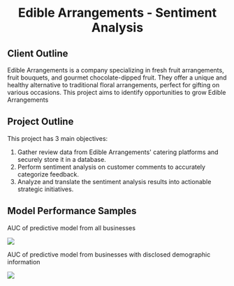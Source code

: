 <h1 align="center">Edible Arrangements - Sentiment Analysis</h1>
<h2>Client Outline</h2>
<p>Edible Arrangements is a company specializing in fresh fruit arrangements, fruit bouquets, and gourmet chocolate-dipped fruit. They offer a unique and healthy alternative to traditional floral arrangements, perfect for gifting on various occasions. This project aims to identify opportunities to grow Edible Arrangements </p>

<h2>Project Outline</h2>
<p>This project has 3 main objectives:</p>
<ol>
  <li> Gather review data from Edible Arrangements' catering platforms and securely store it in a database.</li>
  <li> Perform sentiment analysis on customer comments to accurately categorize feedback.</li>
  <li> Analyze and translate the sentiment analysis results into actionable strategic initiatives.</li>
</ol>

<h2> Model Performance Samples</h2>
<p> AUC of predictive model from all businesses</p>
<img src="auc-performance-no-demographics.png">

<p> AUC of predictive model from businesses with disclosed demographic information</p>
<img src="auc-performance-demographics">
